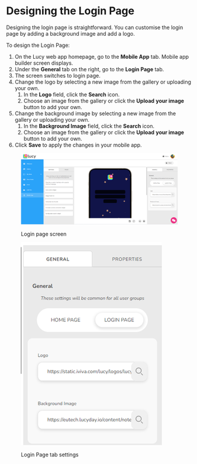 # Designing the Login Page

Designing the login page is straightforward. You can customise the login page by adding a background image and add a logo.

To design the Login Page:

1. On the Lucy web app homepage, go to the **Mobile App** tab. Mobile app builder screen displays.
2. Under the **General** tab on the right, go to the **Login Page** tab.
3. The screen switches to login page.
4. Change the logo by selecting a new image from the gallery or uploading your own.
   1. In the **Logo** field, click the **Search** icon.
   2. Choose an image from the gallery or click the **Upload** **your image** button to add your own.
5. Change the background image by selecting a new image from the gallery or uploading your own.
   1. In the **Background Image** field, click the **Search** icon.
   2. Choose an image from the gallery or click the **Upload** **your image** button to add your own.
6. Click **Save** to apply the changes in your mobile app.

<figure><img src="../../.gitbook/assets/Login Page screen.png" alt=""><figcaption><p>Login page screen</p></figcaption></figure>

<figure><img src="../../.gitbook/assets/Login Page Settings.png" alt=""><figcaption><p>Login Page tab settings</p></figcaption></figure>
